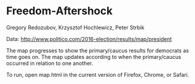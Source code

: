 # Freedom-Aftershock
Gregory Redozubov, Krzysztof Hochlewicz, Peter Strbik

Data: http://www.politico.com/2016-election/results/map/president

The map progresses to show the primary/caucus results for democrats as time goes on. 
The map updates according to when the primary/caucus occurred in relation to one another.

To run, open map.html in the current version of Firefox, Chrome, or Safari.